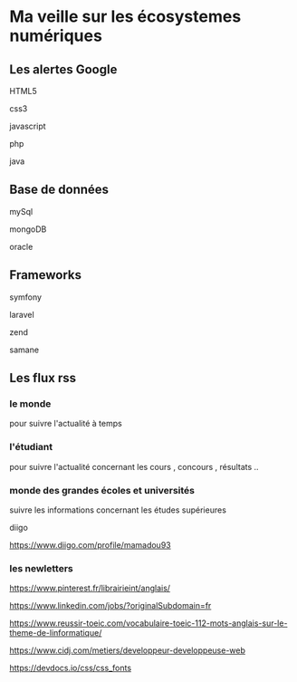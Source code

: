 # Ma veille sur les écosystemes numériques

## Les alertes Google

HTML5

css3

javascript

php

java

## Base de données

mySql

mongoDB

oracle

## Frameworks

symfony

laravel

zend

samane

## Les flux rss

### le monde
pour suivre l'actualité à temps

### l'étudiant

pour suivre l'actualité concernant les cours , concours , résultats ..

### monde des grandes écoles et universités

suivre les informations concernant les études supérieures

diigo

https://www.diigo.com/profile/mamadou93

### les newletters

https://www.pinterest.fr/librairieint/anglais/ 

https://www.linkedin.com/jobs/?originalSubdomain=fr 

https://www.reussir-toeic.com/vocabulaire-toeic-112-mots-anglais-sur-le-theme-de-linformatique/ 

https://www.cidj.com/metiers/developpeur-developpeuse-web

https://devdocs.io/css/css_fonts








